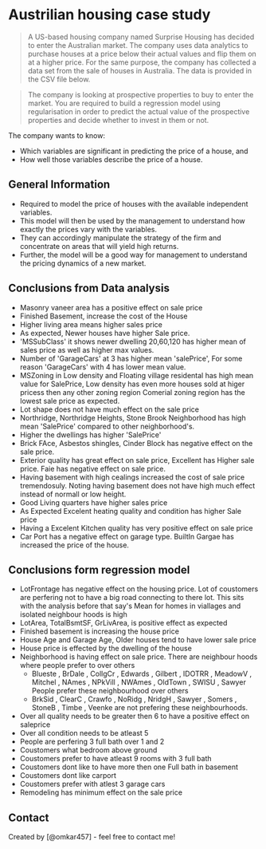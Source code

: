 # Austrilian housing case study
> A US-based housing company named Surprise Housing has decided to enter the Australian market. The company uses data analytics to purchase houses at a price below their actual values and flip them on at a higher price. For the same purpose, the company has collected a data set from the sale of houses in Australia. The data is provided in the CSV file below.

>The company is looking at prospective properties to buy to enter the market. You are required to build a regression model using regularisation in order to predict the actual value of the prospective properties and decide whether to invest in them or not.

The company wants to know:
* Which variables are significant in predicting the price of a house, and
* How well those variables describe the price of a house.

## General Information
- Required to model the price of houses with the available independent variables. 
- This model will then be used by the management to understand how exactly the prices vary with the variables. 
- They can accordingly manipulate the strategy of the firm and concentrate on areas that will yield high returns. 
- Further, the model will be a good way for management to understand the pricing dynamics of a new market.

## Conclusions from Data analysis
- Masonry vaneer area has a positive effect on sale price
- Finished Basement, increase the cost of the House
- Higher living area means higher sales price
- As expected, Newer houses have higher Sale price.
- 'MSSubClass' it shows newer dwelling 20,60,120 has higher mean of sales price as well as higher max values.
- Number of 'GarageCars' at 3 has higher mean 'salePrice', For some reason 'GarageCars' with 4 has lower mean value.
- MSZoning in Low density and Floating village residental has high mean value for SalePrice, Low density has even more houses sold at higer pricess then any other zoning region Comerial zoning region has the lowest sale price as expected.
- Lot shape does not have much effect on the sale price
- Northridge, Northridge Heights, Stone Brook Neighborhood has high mean 'SalePrice' compared to other neighborhood's.
- Higher the dwellings has higher 'SalePrice'
- Brick FAce, Asbestos shingles, Cinder Block has negative effect on the sale price.
- Exterior quality has great effect on sale price, Excellent has Higher sale price. Faie has negative effect on sale price.
- Having basement with high cealings increased the cost of sale price tremendosuly. Noting having basement does not have high much effect instead of normall or low height.
- Good Living quarters have higher sales price
- As Expected Excelent heating quality and condition has higher Sale price
- Having a Excelent Kitchen quality has very positive effect on sale price
- Car Port has a negative effect on garage type. BuiltIn Gargae has increased the price of the house.

## Conclusions form regression model
* LotFrontage has negative effect on the housing price. Lot of coustomers are perfering not to have a big road connecting to there lot. This sits with the analysis before that say's Mean for homes in viallages and isolated neighbour hoods is high
* LotArea, TotalBsmtSF, GrLivArea,  is positive effect as expected
* Finished basement is increasing the house price
* House Age and Garage Age, Older houses tend to have lower sale price
* House price is effected by the dwelling of the house
* Neighborhood is having effect on sale price. There are neighbour hoods where people prefer to over others
    * Blueste , BrDale , CollgCr , Edwards , Gilbert , IDOTRR , MeadowV , Mitchel , NAmes , NPkVill , NWAmes , OldTown , SWISU , Sawyer People prefer these neighbourhood over others
    * BrkSid , ClearC , Crawfo , NoRidg , NridgH , Sawyer , Somers , StoneB , Timbe , Veenke are not prefering these neighbourhoods.
* Over all quality needs to be greater then 6 to have a positive effect on saleprice
* Over all condition needs to be atleast 5
* People are perfering 3 full bath over 1 and 2
* Coustomers what bedroom above ground
* Coustomers prefer to have atleast 9 rooms with 3 full bath
* Coustomers dont like to have more then one Full bath in basement
* Coustomers dont like carport
* Coustomers prefer with atlest 3 garage cars
* Remodeling has minimum effect on the sale price
## Contact
Created by [@omkar457] - feel free to contact me!
